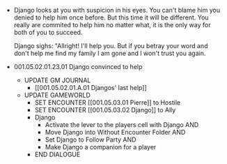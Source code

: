 - Django looks at you with suspicion in his eyes. You can't blame him you denied to help him once before. But this time it will be different. You really are commited to help him no matter what, it is the only way for both of you to succeed.
  
  Django sighs: "Allright! I'll help you. But if you betray your word and don't help me find my family I am gone and I won't trust you again.
- 001.05.02.01.23.01 Django convinced to help
	- UPDATE GM JOURNAL
		- [[001.05.02.01.A.01 Djangos' last help]]
	- UPDATE GAMEWORLD
		- SET ENCOUNTER [[001.05.03.01 Pierre]] to Hostile
		- SET ENCOUNTER [[001.05.03.02 Django]] to Ally
		- Django
			- Activate the lever to the players cell with Django AND
			- Move Django into Without Encounter Folder AND
			- Set Django to Follow Party AND
			- Make Django a companion for a player
		- END DIALOGUE